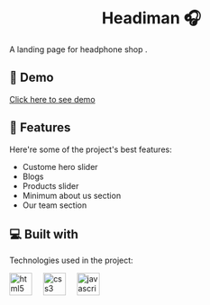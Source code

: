 <h1 align="center" id="title">  Headiman 🎧 </h1>

<p id="description"> A landing page for headphone shop  .</p>

<h2>🚀 Demo</h2>

[Click here to see demo](https://headiman.vercel.app/)
    
<h2>🧐 Features</h2>

Here're some of the project's best features:

*   Custome hero slider  
*   Blogs
*   Products slider
*   Minimum about us section
*   Our team section 

  
  
<h2>💻 Built with</h2>

Technologies used in the project:

<div align="left">
  <img src="https://skillicons.dev/icons?i=html" height="40" alt="html5 logo"  />
  <img width="12" />
  <img src="https://skillicons.dev/icons?i=css" height="40" alt="css3 logo"  />
  <img width="12" />
  <img src="https://skillicons.dev/icons?i=js" height="40" alt="javascript logo"  />
</div>

